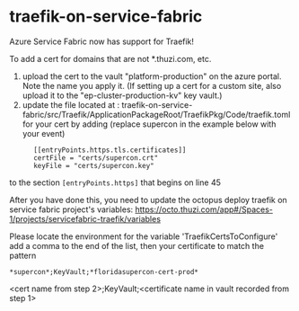 # traefik-on-service-fabric
Azure Service Fabric now has support for Traefik! 

To add a cert for domains that are not *.thuzi.com, etc.
1. upload the cert to the vault "platform-production" on the azure portal. Note the name you apply it. (If setting up a cert for a custom site, also upload it to the "ep-cluster-production-kv" key vault.)
1. update the file located at : traefik-on-service-fabric/src/Traefik/ApplicationPackageRoot/TraefikPkg/Code/traefik.toml for your cert by adding (replace supercon in the example below with your event)
```
      [[entryPoints.https.tls.certificates]]
      certFile = "certs/supercon.crt"
      keyFile = "certs/supercon.key"
```
to the section `[entryPoints.https]` that begins on line 45

After you have done this, you need to update the octopus deploy traefik on service fabric project's variables: https://octo.thuzi.com/app#/Spaces-1/projects/servicefabric-traefik/variables

Please locate the environment for the variable 'TraefikCertsToConfigure'
add a comma to the end of the list, then your certificate to match the pattern
```
*supercon*;KeyVault;*floridasupercon-cert-prod*
```
<cert name from step 2>;KeyVault;<certificate name in vault recorded from step 1>
